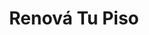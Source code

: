 ---
title: "Renová Tu Piso"
url: /ciudad-autonoma-de-buenos-aires/renova-tu-piso/
shop: comercio
---